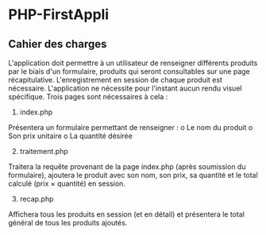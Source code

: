 # PHP-FirstAppli

## Cahier des charges

L'application doit permettre à un utilisateur de renseigner différents produits par le 
biais d'un formulaire, produits qui seront consultables sur une page récapitulative. 
L'enregistrement en session de chaque produit est nécessaire. L'application ne 
nécessite pour l'instant aucun rendu visuel spécifique.
Trois pages sont nécessaires à cela :

1. index.php
   
Présentera un formulaire permettant de renseigner : 
o Le nom du produit 
o Son prix unitaire
o La quantité désirée

2. traitement.php
   
Traitera la requête provenant de la page index.php (après soumission du 
formulaire), ajoutera le produit avec son nom, son prix, sa quantité et le total calculé 
(prix × quantité) en session.

3. recap.php

Affichera tous les produits en session (et en détail) et présentera le total général de 
tous les produits ajoutés.
